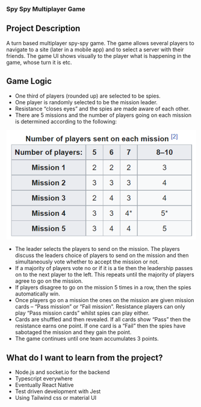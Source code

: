 ### Spy Spy Multiplayer Game

## Project Description

A turn based multiplayer spy-spy game. The game allows several players to navigate to a site (later in a mobile app) and to select a server with their friends. The game UI shows visually to the player what is happening in the game, whose turn it is etc. 

## Game Logic

-	One third of players (rounded up) are selected to be spies. 
-	One player is randomly selected to be the mission leader. 
-	Resistance “closes eyes” and the spies are made aware of each other.
-   There are 5 missions and the number of players going on each mission is determined according to the following:

![Player numbers for missions](./images/playersSentOnMission.png)

- The leader selects the players to send on the mission. The players discuss the leaders choice of players to send on the mission and then simultaneously vote whether to accept the mission or not. 
- If a majority of players vote no or if it is a tie then the leadership passes on to the next player to the left. This repeats until the majority of players agree to go on the mission.
- If players disagree to go on the mission 5 times in a row, then the spies automatically win. 
- Once players go on a mission the ones on the mission are given mission cards – “Pass mission” or “Fail mission”. Resistance players can only play “Pass mission cards” whilst spies can play either. 
- Cards are shuffled and then revealed. If all cards show “Pass” then the resistance earns one point. If one card is a “Fail” then the spies have sabotaged the mission and they gain the point. 
- The game continues until one team accumulates 3 points. 

## What do I want to learn from the project?

- Node.js and socket.io for the backend
- Typescript everywhere
- Eventually React Native 
- Test driven development with Jest 
- Using Tailwind css or material UI
